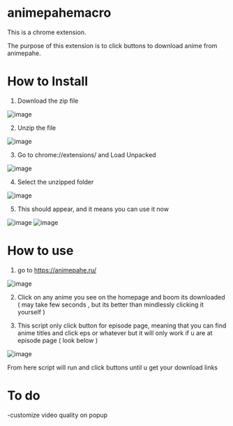 # animepahemacro

This is a chrome extension. 

The purpose of this extension is to click buttons to download anime from animepahe.

<h1>How to Install</h1>

1. Download the zip file

![image](https://github.com/nenowoDev/animepahemacro/assets/38612806/8e7adfa3-3b79-4bb1-9eb3-0fbd091bc846)

2. Unzip the file

![image](https://github.com/nenowoDev/animepahemacro/assets/38612806/5e7321e2-10c0-4fae-846c-e9b42a726256)

3. Go to chrome://extensions/ and Load Unpacked

![image](https://github.com/nenowoDev/animepahemacro/assets/38612806/2b211203-5f8a-45cf-91df-183924cc81c0)

4. Select the unzipped folder

![image](https://github.com/nenowoDev/animepahemacro/assets/38612806/0935ad9c-3a1e-4155-a62f-be0bb778c009)

5. This should appear, and it means you can use it now

![image](https://github.com/nenowoDev/animepahemacro/assets/38612806/f7f3964c-b3b3-4506-a6f8-cd1242143e24)
![image](https://github.com/nenowoDev/animepahemacro/assets/38612806/d0879867-a984-4a2c-a62b-99ec1b1d2a99)


<h1>How to use</h1>

1. go to https://animepahe.ru/

![image](https://github.com/nenowoDev/animepahemacro/assets/38612806/4237cc0f-b826-4f75-add9-fb6eb10d1bcc)

2. Click on any anime you see on the homepage and boom its downloaded ( may take few seconds , but its better than mindlessly clicking it yourself )

3. This script only click button for episode page, meaning that you can find anime titles and click eps or whatever but it will only work if u are at episode page ( look below )

![image](https://github.com/nenowoDev/animepahemacro/assets/38612806/099195a4-3986-4869-884c-71dedaa72220)

From here script will run and click buttons until u get your download links



<h1>To do</h1>
-customize video quality on popup
